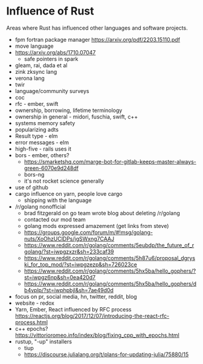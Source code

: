 # Influence of Rust

Areas where Rust has influenced other languages and software projects.

- fpm fortran package manager https://arxiv.org/pdf/2203.15110.pdf
- move language
- https://arxiv.org/abs/1710.07047
  - safe pointers in spark
- gleam, rai, dada et al
- zink zksync lang
- verona lang
- twir
- language/community surveys
- coc
- rfc - ember, swift
- ownership, borrowing, lifetime terminology
- ownership in general - midori, fuschia, swift, c++
- systems memory safety
- popularizing adts
- Result type - elm
- error messages - elm
- high-five - rails uses it
- bors - ember, others?
  - https://smarketshq.com/marge-bot-for-gitlab-keeps-master-always-green-6070e9d248df
  - bors-ng
  - it's not rocket science generally
- use of github
- cargo influence on yarn, people love cargo
  - shipping with the language
- /r/golang nonofficial
  - brad fitzgerald on go team wrote blog about deleting /r/golang
  - contacted our mod team
  - golang mods expressed amazement (get links from steve)
  - https://groups.google.com/forum/m/#!msg/golang-nuts/XoOhzUClDPs/jgSWxng7CAAJ
  - https://www.reddit.com/r/golang/comments/5eubdp/the_future_of_rgolang/?st=iwpgzxzr&sh=233caf39
  - https://www.reddit.com/r/golang/comments/5h87u6/proposal_dgryski_for_top_mod/?st=iwpgzezp&sh=726023ce
  - https://www.reddit.com/r/golang/comments/5hx5ba/hello_gophers/?st=iwpgz6np&sh=0ea420d7
  - https://www.reddit.com/r/golang/comments/5hx5ba/hello_gophers/db4vplp/?st=iwphpbjl&sh=7ae49d0d
- focus on pr, social media, hn, twitter, reddit, blog
- website - redox
- Yarn, Ember, React influenced by RFC process https://reactjs.org/blog/2017/12/07/introducing-the-react-rfc-process.html
- c++ epochs? https://vittorioromeo.info/index/blog/fixing_cpp_with_epochs.html
- rustup, "-up" installers
  - tiup
  - https://discourse.julialang.org/t/plans-for-updating-julia/75880/15